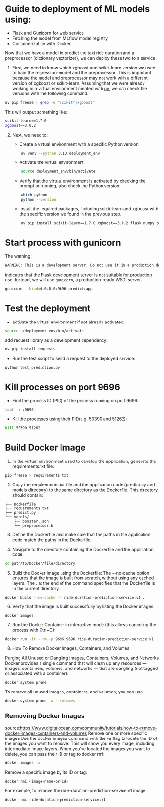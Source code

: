 # Guide to deployment of ML models using:
- Flask and Gunicorn for web service
- Fetching the model from MLflow model registry
- Containerization with Docker


Now that we have a model to predict the taxi ride duration and a preprocessor (dictionary vectorizer), we can deploy these two to a service.

1. First, we need to know which xgboost and scikit-learn version we used to train the regression-model and the preprocessor. This is important because the model and preprocessor may not work with a different version of xgboost or scikit-learn. Assuming that we were already working in a virtual environment created with [uv](https://docs.astral.sh/uv/getting-started/installation/), we can check the versions with the following command:

```bash
uv pip freeze | grep -E "scikit*|xgboost"
```
This will output something like:

```bash
scikit-learn==1.7.0
xgboost==3.0.2
```

2. Next, we need to:

    - Create a virtual environment with a specific Python version
    ```bash
        uv venv --python 3.13 deployment_env
    ```

    - Activate the virtual environment
    ```bash
        source deployment_env/bin/activate
    ```
    - Verify that the virtual environment is activated by checking the prompt or running, also check the Python version:
    ```bash
        which python
        python --version
    ```
    - Install the required packages, including scikit-learn and xgboost with the specific version we found in the previous step.
    ```bash
        uv pip install scikit-learn==1.7.0 xgboost==3.0.2 flask numpy pandas
    ```


# Start process with gunicorn
The warning:
```bash
WARNING: This is a development server. Do not use it in a production deployment. Use a production WSGI server instead.
```
indicates that the Flask development server is not suitable for production use. Instead, we will use `gunicorn`, a production-ready WSGI server.

```bash
gunicorn --bind=0.0.0.0:9696 predict:app
```

# Test the deployment
- activate the virtual environment if not already activated:
```bash
source ~/deployment_env/bin/activate
```
add request library as a development dependency:
```bash
uv pip install requests
```
- Run the test script to send a request to the deployed service:
```bash
python test_prediction.py 
```


# Kill processes on port 9696
- Find the process ID (PID) of the process running on port 9696:
```bash
lsof -i :9696
```
- Kill the processes using their PID(e.g. 50390 and 51262):
```bash
kill 50390 51262
```

# Build Docker Image
1. In the virtual environment used to develop the application, generate the requirements.txt file:
```bash
pip freeze > requirements.txt
```
2. Copy the requirements.txt file and the application code (predict.py and models directory) to the same directory as the Dockerfile.
This directory should contain:
```
├── Dockerfile
├── requirements.txt
├── predict.py
└── models/
    ├── booster.json
    └── preprocessor.b
```


3. Define the Dockerfile and make sure that the paths in the application code match the paths in the Dockerfile.

4. Navigate to the directory containing the Dockerfile and the application code:
```bash
cd path/to/Docker/file/directory
```

5. Build the Docker image using the Dockerfile:
The --no-cache option ensures that the image is built from scratch, without using any cached layers.
The . at the end of the command specifies that the Dockerfile is in the current directory.
```bash
docker build --no-cache -t ride-duration-prediction-service:v1 .
```
6. Verify that the image is built successfully by listing the Docker images:
```bash
docker images
```

7. Run the Docker Container in interactive mode (this allows canceling the process with Ctrl+C):
```bash
docker run -it --rm -p 9696:9696 ride-duration-prediction-service:v1
```

8. How To Remove Docker Images, Containers, and Volumes

Purging All Unused or Dangling Images, Containers, Volumes, and Networks
Docker provides a single command that will clean up any resources — images, containers, volumes, and networks — that are dangling (not tagged or associated with a container):
```bash
docker system prune
```
To remove all unused images, containers, and volumes, you can use:
```bash
docker system prune -a --volumes
```


## Removing Docker Images
source:https://www.digitalocean.com/community/tutorials/how-to-remove-docker-images-containers-and-volumes
Remove one or more specific images
Use the docker images command with the -a flag to locate the ID of the images you want to remove. This will show you every image, including intermediate image layers. When you’ve located the images you want to delete, you can pass their ID or tag to docker rmi:
```bash
docker images -a
```
Remove a specific image by its ID or tag:
```bash
docker rmi <image-name-or-id>
```
 For example, to remove the ride-duration-prediction-service:v1 image:
```bash
docker rmi ride-duration-prediction-service:v1
```